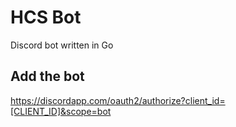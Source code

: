 # HCS Bot

Discord bot written in Go


## Add the bot

https://discordapp.com/oauth2/authorize?client_id=[CLIENT_ID]&scope=bot